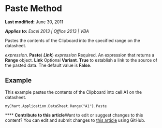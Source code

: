 
# Paste Method

 **Last modified:** June 30, 2011

 _**Applies to:** Excel 2013 | Office 2013 | VBA_

Pastes the contents of the Clipboard into the specified range on the datasheet.

 _expression_. **Paste**( **_Link_**)
 _expression_ Required. An expression that returns a **Range** object.
 **Link** Optional **Variant**.  **True** to establish a link to the source of the pasted data. The default value is **False**.

## Example

This example pastes the contents of the Clipboard into cell A1 on the datasheet.


```
myChart.Application.DataSheet.Range("A1").Paste
```


****   **Contribute to this article**Want to edit or suggest changes to this content? You can edit and submit changes to  [this article](https://github.com/jhershey00/VBA_Excel_Test/OpenXMLCon/articles/4cb4fa45-b319-f3a8-e477-80b96060905b.md) using GitHub.

